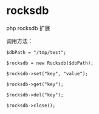 # rocksdb
php rocksdb 扩展

调用方法：
    
	$dbPath = "/tmp/test";

    $rocksdb = new Rocksdb($dbPath);

    $rocksdb->set("key", "value");

    $rocksdb->get("key");

	$rocksdb->del("key");

    $rocksdb->close();
